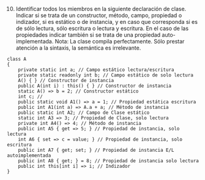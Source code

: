 10) Identificar todos los miembros en la siguiente declaración de clase. Indicar si se trata de un
constructor, método, campo, propiedad o indizador, si es estático o de instancia, y en caso que
corresponda si es de sólo lectura, sólo escritura o lectura y escritura. En el caso de las propiedades
indicar también si se trata de una propiedad auto-implementada.
Nota: La clase compila perfectamente. Sólo prestar atención a la sintaxis, la semántica es irrelevante.
```
class A
{
    private static int a; // Campo estático lectura/escritura
    private static readonly int b; // Campo estático de solo lectura
    A() { } // Constructor de instancia
    public A(int i) : this() { } // Constructor de instancia
    static A() => b = 2; // Constructor estático
    int c; // 
    public static void A1() => a = 1; // Propiedad estática escritura
    public int A1(int a) => A.a + a; // Método de instancia
    public static int A2; // Campo de Clase estático
    static int A3 => 3; // Propiedad de Clase, solo lectura
    private int A4() => 4; // Método de instancia
    public int A5 { get => 5; } // Propiedad de instancia, solo lectura
    int A6 { set => c = value; } // Propiedad de instancia, solo escritura
    public int A7 { get; set; } // Propiedad de instancia E/L autoimplementada
    public int A8 { get; } = 8; // Propiedad de instancia solo lectura
    public int this[int i] => i; // Indizador
}
```
